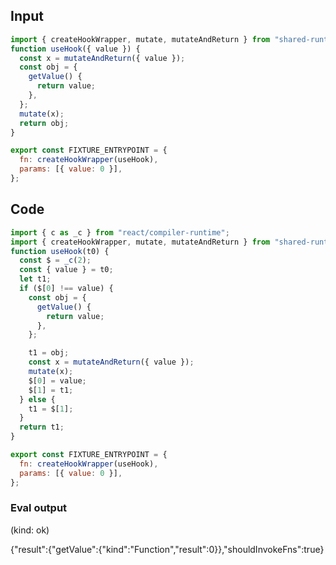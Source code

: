 
## Input

```javascript
import { createHookWrapper, mutate, mutateAndReturn } from "shared-runtime";
function useHook({ value }) {
  const x = mutateAndReturn({ value });
  const obj = {
    getValue() {
      return value;
    },
  };
  mutate(x);
  return obj;
}

export const FIXTURE_ENTRYPOINT = {
  fn: createHookWrapper(useHook),
  params: [{ value: 0 }],
};

```

## Code

```javascript
import { c as _c } from "react/compiler-runtime";
import { createHookWrapper, mutate, mutateAndReturn } from "shared-runtime";
function useHook(t0) {
  const $ = _c(2);
  const { value } = t0;
  let t1;
  if ($[0] !== value) {
    const obj = {
      getValue() {
        return value;
      },
    };

    t1 = obj;
    const x = mutateAndReturn({ value });
    mutate(x);
    $[0] = value;
    $[1] = t1;
  } else {
    t1 = $[1];
  }
  return t1;
}

export const FIXTURE_ENTRYPOINT = {
  fn: createHookWrapper(useHook),
  params: [{ value: 0 }],
};

```
      
### Eval output
(kind: ok) <div>{"result":{"getValue":{"kind":"Function","result":0}},"shouldInvokeFns":true}</div>